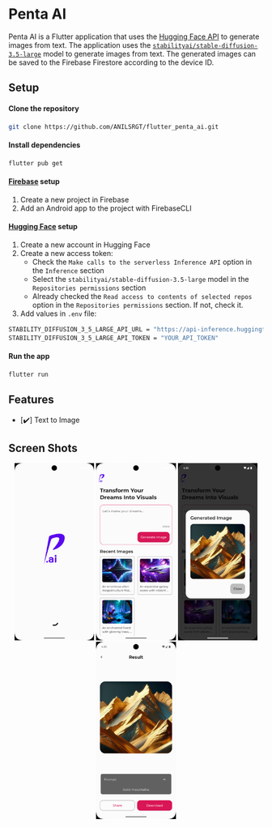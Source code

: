 # Penta AI

Penta AI is a Flutter application that uses the [Hugging Face API](https://huggingface.co/) to generate images from text. The application uses the [`stabilityai/stable-diffusion-3.5-large`](https://huggingface.co/stabilityai/stable-diffusion-3.5-large#stable-diffusion-35-large) model to generate images from text. The generated images can be saved to the Firebase Firestore according to the device ID.

## Setup

#### Clone the repository

```bash
git clone https://github.com/ANILSRGT/flutter_penta_ai.git
```

#### Install dependencies

```bash
flutter pub get
```

#### [Firebase](https://console.firebase.google.com/) setup

1.  Create a new project in Firebase
2.  Add an Android app to the project with FirebaseCLI

#### [Hugging Face](https://huggingface.co/) setup

1.  Create a new account in Hugging Face
2.  Create a new access token:
    - Check the `Make calls to the serverless Inference API` option in the `Inference` section
    - Select the `stabilityai/stable-diffusion-3.5-large` model in the `Repositories permissions` section
    - Already checked the `Read access to contents of selected repos` option in the `Repositories permissions` section. If not, check it.
3.  Add values in `.env` file:

```bash
STABILITY_DIFFUSION_3_5_LARGE_API_URL = "https://api-inference.huggingface.co/models/facebook/stability-diffusion-3-5-large"
STABILITY_DIFFUSION_3_5_LARGE_API_TOKEN = "YOUR_API_TOKEN"
```

#### Run the app

```bash
flutter run
```

## Features

- [✔️] Text to Image

## Screen Shots

<div align="center">
  <img src="resources/splash.png" alt="Splash" height="350px">
  <img src="resources/home.png" alt="Home" height="350px">
  <img src="resources/generated_image.png" alt="Generated Image" height="350px">
  <img src="resources/image_details.png" alt="Image Details" height="350px">
</div>
